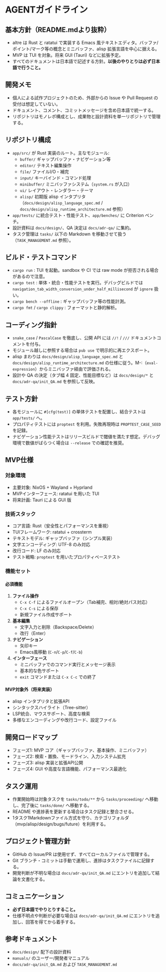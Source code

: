 # AGENTガイドライン

## 基本方針（README.mdより抜粋）
- altre は Rust と ratatui で実装する Emacs 風テキストエディタ。バッファ/ポイント/マーク等の概念とミニバッファ、alisp 拡張言語を中心に据える。
- MVP は TUI を対象。将来 GUI (Tauri) などに拡張予定。
- すべてのドキュメントは日本語で記述する方針。**以後のやりとりは必ず日本語で行うこと。**

## 開発メモ
- 個人による試作プロジェクトのため、外部からの Issue や Pull Request の受付は想定していない。
- ドキュメント、コメント、コミットメッセージを含め日本語で統一する。
- リポジトリはモノレポ構成とし、成果物と設計資料を単一リポジトリで管理する。

## リポジトリ構成
- `app/src/` が Rust 実装のルート。主なモジュール:
  - `buffer/` ギャップバッファ・ナビゲーション等
  - `editor/` テキスト編集操作
  - `file/` ファイルI/O・補完
  - `input/` キーバインド・コマンド処理
  - `minibuffer/` ミニバッファシステム（`system.rs` が入口）
  - `ui/` レイアウト・レンダラー・テーマ
  - `alisp/` 初期版 alisp インタプリタ（`docs/design/alisp_language_spec.md` / `docs/design/alisp_runtime_architecture.md` 参照）
- `app/tests/` に統合テスト・性能テスト、`app/benches/` に Criterion ベンチ。
- 設計資料は `docs/design/`、QA 決定は `docs/adr-qa/` に集約。
- タスク管理は `tasks/` 以下の Markdown を移動させて扱う（`TASK_MANAGEMENT.md` 参照）。

## ビルド・テストコマンド
- `cargo run` : TUI を起動。sandbox や CI では raw mode が拒否される場合があるので注意。
- `cargo test` : 単体・統合・性能テストを実行。デバッグビルドでは `navigation_tab_width_conversion_under_half_millisecond` が `ignore` 扱い。
- `cargo bench --offline` : ギャップバッファ等の性能計測。
- `cargo fmt` / `cargo clippy` : フォーマットと静的解析。

## コーディング指針
- `snake_case` / `PascalCase` を徹底し、公開 API には `//!` / `///` ドキュメントコメントを付与。
- モジュール越しに参照する場合は `pub use` で明示的に再エクスポート。
- alisp まわりは `docs/design/alisp_language_spec.md` と `docs/design/alisp_runtime_architecture.md` の仕様に従う。M-:（`eval-expression`）からミニバッファ経由で評価される。
- 設計や QA の決定（タブ幅 4 固定、性能目標など）は `docs/design/*` と `docs/adr-qa/init_QA.md` を参照して反映。

## テスト方針
- 各モジュールに `#[cfg(test)]` の単体テストを配置し、結合テストは `app/tests/` へ。
- プロパティテストには `proptest` を利用。失敗再現時は `PROPTEST_CASE_SEED` を記録。
- ナビゲーション性能テストはリリースビルドで閾値を満たす想定。デバッグ環境で数値がばらつく場合は `--release` での確認を推奨。

## MVP仕様
### 対象環境
- 主要対象: NixOS + Wayland + Hyprland
- MVPインターフェース: ratatui を用いた TUI
- 将来計画: Tauri による GUI 版

### 技術スタック
- コア言語: Rust（安全性とパフォーマンスを重視）
- TUIフレームワーク: ratatui + crossterm
- テキストモデル: ギャップバッファ（シンプル実装）
- 文字エンコーディング: UTF-8 のみ対応
- 改行コード: LF のみ対応
- テスト戦略: `proptest` を用いたプロパティベーステスト

### 機能セット
#### 必須機能
1. **ファイル操作**
   - `C-x C-f` によるファイルオープン（Tab補完、相対/絶対パス対応）
   - `C-x C-s` による保存
   - 新規ファイル作成サポート
2. **基本編集**
   - 文字入力と削除（Backspace/Delete）
   - 改行（Enter）
3. **ナビゲーション**
   - 矢印キー
   - Emacs風移動 (`C-n`/`C-p`/`C-f`/`C-b`)
4. **インターフェース**
   - ミニバッファでのコマンド実行とメッセージ表示
   - 基本的な色サポート
   - `exit` コマンドまたは `C-x C-c` での終了

#### MVP対象外（将来実装）
- alisp インタプリタと拡張API
- シンタックスハイライト（Tree-sitter）
- LSP統合、マウスサポート、高度な検索
- 多様なエンコーディングや改行コード、設定ファイル

## 開発ロードマップ
- フェーズ1: MVP コア（ギャップバッファ、基本操作、ミニバッファ）
- フェーズ2: 検索・置換、モードライン、入力システム拡充
- フェーズ3: alisp 実装と拡張API公開
- フェーズ4: GUI や高度な言語機能、パフォーマンス最適化

## タスク運用
- 作業開始時は対象タスクを `tasks/todo/**` から `tasks/proceeding/` へ移動し、完了後に `tasks/done/` へ移動する。
- README や進捗表を更新する場合はタスク記録と整合させる。
- 1タスク1Markdownファイル方式を守り、カテゴリフォルダ（mvp/alisp/design/bugs/future）を利用する。

## プロジェクト管理方針
- GitHub の Issue/PR は使用せず、すべてローカルファイルで管理する。
- Git ブランチ・コミットは手動で運用し、進捗はタスクファイルに記録する。
- 開発判断が不明な場合は `docs/adr-qa/init_QA.md` にエントリを追加して結論を文書化する。

## コミュニケーション
- **必ず日本語でやりとりすること。**
- 仕様不明点や判断が必要な場合は `docs/adr-qa/init_QA.md` にエントリを追加し、回答を得てから着手する。

## 参考ドキュメント
- `docs/design/` 配下の設計資料
- `manuals/` のユーザー/開発者マニュアル
- `docs/adr-qa/init_QA.md` および `TASK_MANAGEMENT.md`
